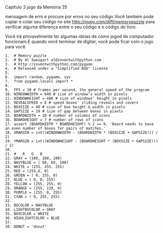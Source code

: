 Capítulo 3 jogo da Memória 35

mensagem de erro e procure por erros no seu código.Você também pode copiar e colar seu código no site http://invpy.com/diff/memorypuzzle para verificar alguma diferença entre o seu código e o código do livro.

Você irá provavelmente ter algumas ideias de como jogod de computador funcionam.E quando você terminar de digitar, você pode ficar com o jogo para você.

    1.  # Memory puzzle
    2.  # By Al Sweigart al@inventwithpython.com
    3.  # http://inventwithpython.com/pygame
    4.  # Released under a "Simplified BSD" license
    5. 
    6.  import random, pygame, sys
    7.  from pygame.locals import *
    8. 
    9.  FPS = 30 # frames per second, the general speed of the program
    10. WINDOWWIDTH = 640 # size of window's width in pixels
    11. WINDOWHEIGHT = 480 # size of windows' height in pixels
    12. REVEALSPEED = 8 # speed boxes' sliding reveals and covers
    13. BOXSIZE = 40 # size of box height & width in pixels
    14. GAPSIZE = 10 # size of gap between boxes in pixels
    15. BOARDWIDTH = 10 # number of columns of icons
    16. BOARDHEIGHT = 7 # number of rows of icons
    17. assert (BOARDWIDTH * BOARDHEIGHT) % 2 == 0, 'Board needs to have an even number of boxes for pairs of matches.'
    18. XMARGIN = int((WINDOWWIDTH - (BOARDWIDTH * (BOXSIZE + GAPSIZE))) / 2)
    19. YMARGIN = int((WINDOWHEIGHT - (BOARDHEIGHT * (BOXSIZE + GAPSIZE))) / 2)
    20. 
    21. #   R   G   B
    22. GRAY = (100, 100, 100)
    23. NAVYBLUE = ( 60, 60, 100)
    24. WHITE = (255, 255, 255)
    25. RED = (255,0, 0)
    26. GREEN = ( 0, 255, 0)
    27. BLUE = ( 0, 0, 255)
    28. YELLOW = (255, 255, 0)
    29. ORANGE = (255, 128, 0)
    30. PURPLE = (255, 0, 255)
    31. CYAN = ( 0, 255, 255)
    32. 
    33. BGCOLOR = NAVYBLUE
    34. LIGHTBGCOLOR = GRAY
    35. BOXCOLOR = WHITE
    36. HIGHLIGHTCOLOR = BLUE
    37. 
    38. DONUT = 'donut'